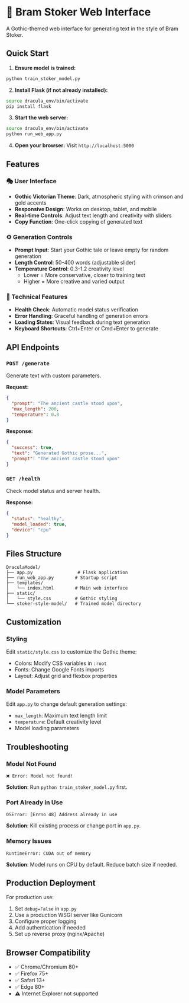 # 🧛 Bram Stoker Web Interface

A Gothic-themed web interface for generating text in the style of Bram Stoker.

## Quick Start

1. **Ensure model is trained:**
```bash
python train_stoker_model.py
```

2. **Install Flask (if not already installed):**
```bash
source dracula_env/bin/activate
pip install flask
```

3. **Start the web server:**
```bash
source dracula_env/bin/activate
python run_web_app.py
```

4. **Open your browser:**
Visit `http://localhost:5000`

## Features

### 🎭 User Interface
- **Gothic Victorian Theme**: Dark, atmospheric styling with crimson and gold accents
- **Responsive Design**: Works on desktop, tablet, and mobile
- **Real-time Controls**: Adjust text length and creativity with sliders
- **Copy Function**: One-click copying of generated text

### ⚙️ Generation Controls
- **Prompt Input**: Start your Gothic tale or leave empty for random generation
- **Length Control**: 50-400 words (adjustable slider)
- **Temperature Control**: 0.3-1.2 creativity level
  - Lower = More conservative, closer to training text
  - Higher = More creative and varied output

### 🔧 Technical Features
- **Health Check**: Automatic model status verification
- **Error Handling**: Graceful handling of generation errors
- **Loading States**: Visual feedback during text generation
- **Keyboard Shortcuts**: Ctrl+Enter or Cmd+Enter to generate

## API Endpoints

### `POST /generate`
Generate text with custom parameters.

**Request:**
```json
{
  "prompt": "The ancient castle stood upon",
  "max_length": 200,
  "temperature": 0.8
}
```

**Response:**
```json
{
  "success": true,
  "text": "Generated Gothic prose...",
  "prompt": "The ancient castle stood upon"
}
```

### `GET /health`
Check model status and server health.

**Response:**
```json
{
  "status": "healthy",
  "model_loaded": true,
  "device": "cpu"
}
```

## Files Structure

```
DraculaModel/
├── app.py                 # Flask application
├── run_web_app.py        # Startup script
├── templates/
│   └── index.html        # Main web interface
├── static/
│   └── style.css         # Gothic styling
└── stoker-style-model/   # Trained model directory
```

## Customization

### Styling
Edit `static/style.css` to customize the Gothic theme:
- Colors: Modify CSS variables in `:root`
- Fonts: Change Google Fonts imports
- Layout: Adjust grid and flexbox properties

### Model Parameters
Edit `app.py` to change default generation settings:
- `max_length`: Maximum text length limit
- `temperature`: Default creativity level
- Model loading parameters

## Troubleshooting

### Model Not Found
```
❌ Error: Model not found!
```
**Solution**: Run `python train_stoker_model.py` first.

### Port Already in Use
```
OSError: [Errno 48] Address already in use
```
**Solution**: Kill existing process or change port in `app.py`.

### Memory Issues
```
RuntimeError: CUDA out of memory
```
**Solution**: Model runs on CPU by default. Reduce batch size if needed.

## Production Deployment

For production use:
1. Set `debug=False` in `app.py`
2. Use a production WSGI server like Gunicorn
3. Configure proper logging
4. Add authentication if needed
5. Set up reverse proxy (nginx/Apache)

## Browser Compatibility

- ✅ Chrome/Chromium 80+
- ✅ Firefox 75+  
- ✅ Safari 13+
- ✅ Edge 80+
- ⚠️ Internet Explorer not supported